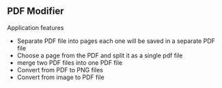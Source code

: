 ## PDF Modifier
Application features
* Separate PDF file into pages each one will be saved in a separate PDF file
* Choose a page from the PDF and split it as a single pdf file
* merge two PDF files into one PDF file
* Convert from PDF to PNG files
* Convert from image to PDF file
